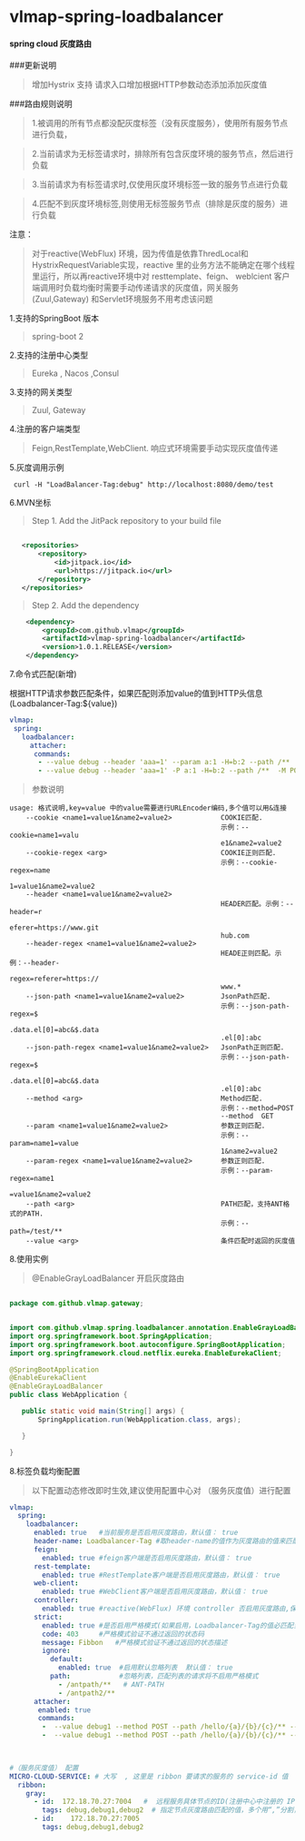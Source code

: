 # vlmap-spring-loadbalancer

 #### spring cloud 灰度路由
 
 ###更新说明
 > 增加Hystrix 支持
 > 请求入口增加根据HTTP参数动态添加添加灰度值
 

 ###路由规则说明
 
 >1.被调用的所有节点都没配灰度标签（没有灰度服务），使用所有服务节点进行负载，
 
 >2.当前请求为无标签请求时，排除所有包含灰度环境的服务节点，然后进行负载
 
 >3.当前请求为有标签请求时,仅使用灰度环境标签一致的服务节点进行负载
 
 >4.匹配不到灰度环境标签,则使用无标签服务节点（排除是灰度的服务）进行负载
 
  注意：
  >  对于reactive(WebFlux) 环境，因为传值是依靠ThredLocal和HystrixRequestVariable实现，reactive 里的业务方法不能确定在哪个线程里运行，所以再reactive环境中对 resttemplate、feign、 weblcient 客户端调用时负载均衡时需要手动传递请求的灰度值，网关服务 (Zuul,Gateway) 和Servlet环境服务不用考虑该问题
  
1.支持的SpringBoot 版本

>  spring-boot 2

2.支持的注册中心类型
  
 >  Eureka , Nacos ,Consul
 
3.支持的网关类型

>  Zuul, Gateway

4.注册的客户端类型
> Feign,RestTemplate,WebClient.  响应式环境需要手动实现灰度值传递

5.灰度调用示例
```text
 curl -H "LoadBalancer-Tag:debug" http://localhost:8080/demo/test
```
6.MVN坐标
>Step 1. Add the JitPack repository to your build file
 ```xml
 
    <repositories>
		<repository>
		    <id>jitpack.io</id>
		    <url>https://jitpack.io</url>
		</repository>
	</repositories>
```
>  Step 2. Add the dependency
```xml
    <dependency>
	    <groupId>com.github.vlmap</groupId>
	    <artifactId>vlmap-spring-loadbalancer</artifactId>
	    <version>1.0.1.RELEASE</version>
    </dependency>
```
7.命令式匹配(新增)

 根据HTTP请求参数匹配条件，如果匹配则添加value的值到HTTP头信息(Loadbalancer-Tag:${value})
```yaml
vlmap:
 spring: 
   loadbalancer: 
     attacher: 
      commands:
       - --value debug --header 'aaa=1' --param a:1 -H=b:2 --path /**  -M POST --json-path $.data[0]:a --cookie  cookie1:2 --param p1:1 --param p2:2
       - --value debug --header 'aaa=1' -P a:1 -H=b:2 --path /**  -M POST --json-path $.data[0]:a --cookie  cookie1:2 --param p1:1 --param p2:2
 ```

>参数说明
```text
usage: 格式说明,key=value 中的value需要进行URLEncoder编码,多个值可以用&连接
    --cookie <name1=value1&name2=value2>            COOKIE匹配.
                                                    示例：--cookie=name1=valu
                                                    e1&name2=value2
    --cookie-regex <arg>                            COOKIE正则匹配.
                                                    示例：--cookie-regex=name
                                                    1=value1&name2=value2
    --header <name1=value1&name2=value2>
                                                    HEADER匹配。示例：--header=r
                                                    eferer=https://www.git
                                                    hub.com
    --header-regex <name1=value1&name2=value2>
                                                    HEADE正则匹配。示例：--header-
                                                    regex=referer=https://
                                                    www.*
    --json-path <name1=value1&name2=value2>         JsonPath匹配.
                                                    示例：--json-path-regex=$
                                                    .data.el[0]=abc&$.data
                                                    .el[0]:abc
    --json-path-regex <name1=value1&name2=value2>   JsonPath正则匹配.
                                                    示例：--json-path-regex=$
                                                    .data.el[0]=abc&$.data
                                                    .el[0]:abc
    --method <arg>                                  Method匹配.
                                                    示例：--method=POST
                                                    --method  GET
    --param <name1=value1&name2=value2>             参数正则匹配.
                                                    示例：--param=name1=value
                                                    1&name2=value2
    --param-regex <name1=value1&name2=value2>       参数正则匹配.
                                                    示例：--param-regex=name1
                                                    =value1&name2=value2
    --path <arg>                                    PATH匹配，支持ANT格式的PATH.
                                                    示例：--path=/test/**
    --value <arg>                                   条件匹配时返回的灰度值

```

8.使用实例
  >@EnableGrayLoadBalancer  开启灰度路由
  
 ```java

package com.github.vlmap.gateway;


import com.github.vlmap.spring.loadbalancer.annotation.EnableGrayLoadBalancer;
import org.springframework.boot.SpringApplication;
import org.springframework.boot.autoconfigure.SpringBootApplication;
import org.springframework.cloud.netflix.eureka.EnableEurekaClient;

@SpringBootApplication
@EnableEurekaClient
@EnableGrayLoadBalancer
public class WebApplication {

    public static void main(String[] args) {
        SpringApplication.run(WebApplication.class, args);

    }

}


```


8.标签负载均衡配置

 
   
 >  以下配置动态修改即时生效,建议使用配置中心对 （服务灰度值）进行配置
   
 
```yaml
vlmap:
  spring:
    loadbalancer:
      enabled: true   #当前服务是否启用灰度路由，默认值： true
      header-name: Loadbalancer-Tag #取header-name的值作为灰度路由的值来匹配，支持动态配置，默认值：Loadbalancer-Tag
      feign:
        enabled: true #feign客户端是否启用灰度路由，默认值： true
      rest-template:
        enabled: true #RestTemplate客户端是否启用灰度路由，默认值： true
      web-client:
        enabled: true #WebClient客户端是否启用灰度路由，默认值： true
      controller:  
        enabled: true #reactive(WebFlux) 环境 controller 否启用灰度路由,保证标签能传到Contoller层，默认值： true
      strict:
        enabled: true #是否启用严格模式(如果启用，Loadbalancer-Tag的值必匹配当前服务说配置的灰度值，不匹配返回 HTTP code)，默认值： true
        code: 403     #严格模式验证不通过返回的状态码
        message: Fibbon   #严格模式验证不通过返回的状态描述
        ignore:
          default:
            enabled: true  #启用默认忽略列表  默认值： true
          path:            #忽略列表，匹配列表的请求将不启用严格模式
            - /antpath/**   # ANT-PATH
            - /antpath2/**
      attacher:
       enabled: true       
       commands:
        -  --value debug1 --method POST --path /hello/{a}/{b}/{c}/** --header h1=1&h1=2&h2=2 --param p1=1&p1=2&p2=2 --json-path  $.a=1&$.b=abcde --json-path-regex  $.a=%5Cd%2B&$.b=\w%2B
        -  --value debug1 --method POST --path /hello/{a}/{b}/{c}/** --header h1=1&h1=2&h2=2 --param p1=1&p1=2&p2=2 --json-path  $.a=1&$.b=abcde --json-path-regex  $.a=%5Cd%2B&$.b=\w%2B
        


#（服务灰度值） 配置
MICRO-CLOUD-SERVICE: # 大写  , 这里是 ribbon 要请求的服务的 service-id 值
  ribbon:
    gray:
      - id:  172.18.70.27:7004   #  远程服务具体节点的ID(注册中心中注册的 IP:PORT ，静态服务使用listOfServers值)，支持动态配置
        tags: debug,debug1,debug2  # 指定节点灰度路由匹配的值，多个用“,”分割，支持动态配置
      - id:    172.18.70.27:7005
        tags: debug,debug1,debug2

```
